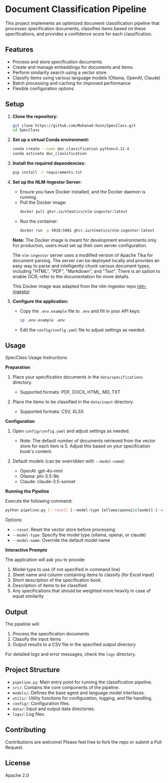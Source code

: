 
# Document Classification Pipeline

This project implements an optimized document classification pipeline that processes specification documents, classifies items based on these specifications, and provides a confidence score for each classification.

## Features

- Process and store specification documents
- Create and manage embeddings for documents and items
- Perform similarity search using a vector store
- Classify items using various language models (Ollama, OpenAI, Claude)
- Batch processing and caching for improved performance
- Flexible configuration options

## Setup

1. **Clone the repository:**
   ```bash
   git clone https://github.com/Muhanad-husn/SpecClass.git
   cd SpecClass
   ```

2. **Set up a virtual Conda environment:**
   ```bash
   conda create --name doc_classification python=3.12.4
   conda activate doc_classification
   ```

3. **Install the required dependencies:**
   ```bash
   pip install -r requirements.txt
   ```

4. **Set up the NLM-Ingestor Server:**

   - Ensure you have Docker installed, and the Docker daemon is running.
   - Pull the Docker image:
     ```bash
     docker pull ghcr.io/nlmatics/nlm-ingestor:latest
     ```
   - Run the container:
     ```bash
     docker run -p 5010:5001 ghcr.io/nlmatics/nlm-ingestor:latest
     ```

   **Note:** The Docker image is meant for development environments only. For production, users must set up their own server configuration.

   The `nlm-ingestor` server uses a modified version of Apache Tika for document parsing. The server can be deployed locally and provides an easy way to parse and intelligently chunk various document types, including "HTML", "PDF", "Markdown", and "Text". There is an option to enable OCR; refer to the documentation for more details.

   This Docker image was adapted from the nlm-ingestor repo [nlm-ingestor](https://github.com/nlmatics/nlm-ingestor).

5. **Configure the application:**
   - Copy the `.env.example` file to `.env` and fill in your API keys:
     ```bash
     cp .env.example .env
     ```
   - Edit the `config/config.yaml` file to adjust settings as needed.

## Usage

SpecClass Usage Instructions

**Preparation**

1. Place your specification documents in the `data/specifications` directory.
   - Supported formats: PDF, DOCX, HTML, MD, TXT

2. Place the items to be classified in the `data/input` directory.
   - Supported formats: CSV, XLSX

**Configuration**

1. Open `config/config.yaml` and adjust settings as needed.
   - Note: The default number of documents retrieved from the vector store for each item is 5. Adjust this based on your specification book's content.

2. Default models (can be overridden with `--model-name`):
   - OpenAI: gpt-4o-mini
   - Ollama: phi-3.5-8b
   - Claude: claude-3.5-sonnet

**Running the Pipeline**

Execute the following command:

```bash
python pipeline.py [--reset] [--model-type {ollama|openai|claude}] [--model-name MODEL_NAME]
```

Options:
- `--reset`: Reset the vector store before processing
- `--model-type`: Specify the model type (ollama, openai, or claude)
- `--model-name`: Override the default model name

**Interactive Prompts**

The application will ask you to provide:

1. Model type to use (if not specified in command line)
2. Sheet name and column containing items to classify (for Excel input)
3. Short description of the specification book
4. Description of items to be classified
5. Any specifications that should be weighted more heavily in case of equal similarity

## Output

The pipeline will:
1. Process the specification documents
2. Classify the input items
3. Output results to a CSV file in the specified output directory

For detailed logs and error messages, check the `logs` directory.

## Project Structure

- `pipeline.py`: Main entry point for running the classification pipeline.
- `src/`: Contains the core components of the pipeline.
- `models/`: Defines the base agent and language model interfaces.
- `utils/`: Utility functions for configuration, logging, and file handling.
- `config/`: Configuration files.
- `data/`: Input and output data directories.
- `logs/`: Log files.

## Contributing

Contributions are welcome! Please feel free to fork the repo or submit a Pull Request.

## License

Apache  2.0
